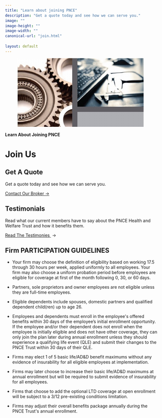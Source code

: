 ```yaml
---
title: "Learn about joining PNCE"
description: "Get a quote today and see how we can serve you."
image: ""
image-height: ""
image-width: ""
canonical-url: "join.html"

layout: default
---
```


<div class="banner" style="min-height: 250px;">
    <div class="color-overlay"></div>
    <figure id="thumbnail">
      <img src="/assets/images/engimage.jpg" data-image-dimensions="1135x1030" data-image-focal-point="0.97,0.54"
        alt="engimage.jpg" />
    </figure>
    <div class="description">
      <p><strong>Learn About Joining PNCE</strong></p>
    </div>
  </div>
  <div class="container main-body">
    <div class="row">
      <div class="col-12">
        <h1>Join Us</h1>
      </div>
    </div>
    <div class="row">
      <div class="col-6 center">
        <h2>Get A Quote</h2>
        <p>Get a quote today and see how we can serve you.</p>
        <p><a href="/broker.html" target="_blank">Contact Our
            Broker →</a></p>
      </div>
      <div class="col-6 center">
        <h2>Testimonials</h2>
        <p>Read what our current members have to say about the
          PNCE Health and Welfare Trust and how it benefits them.</p>
        <p><a href="/testimonials.html" target="_blank">Read
            The Testimonies </a>&nbsp;→</p>
      </div>
    </div>
    <div class="row">
      <div class="col-12">
        <h2>Firm PARTICIPATION GUIDELINES</h2>
        <ul>
          <li>
            <p>Your firm may choose the definition of eligibility based on working
              17.5 through 30 hours per week, applied uniformly to all employees. Your firm may also choose a
              uniform probation period before employees are eligible for coverage at first of the month following
              0, 30, or 60 days.</p>
          </li>
          <li>
            <p>Partners, sole proprietors and owner employees are not eligible
              unless they are full-time employees.</p>
          </li>
          <li>
            <p>Eligible dependents include spouses, domestic partners and qualified
              dependent child(ren) up to age 26.</p>
          </li>
          <li>
            <p>Employees and dependents must enroll in the employee's offered
              benefits within 30 days of the employee’s initial enrollment opportunity. If the employee and/or
              their dependent does not enroll when the employee is initially eligible and does not have other
              coverage, they can only join the plan later during annual enrollment unless they should experience a
              qualifying life event (QLE) and submit their changes to the PNCE Trust within 30 days of their QLE.
            </p>
          </li>
          <li>
            <p>Firms may elect 1 of 5 basic life/AD&amp;D benefit maximums without
              any evidence of insurability for all eligible employees at implementation.</p>
          </li>
          <li>
            <p>Firms may later choose to increase their basic life/AD&amp;D maximums
              at annual enrollment but will be required to submit evidence of insurability for all employees.</p>
          </li>
          <li>
            <p>Firms that choose to add the optional LTD coverage at open enrollment
              will be subject to a 3/12 pre-existing conditions limitation.</p>
          </li>
          <li>
            <p>Firms may adjust their overall benefits package annually during the
              PNCE Trust's annual enrollment.</p>
          </li>
        </ul>
      </div>
    </div>
  </div>